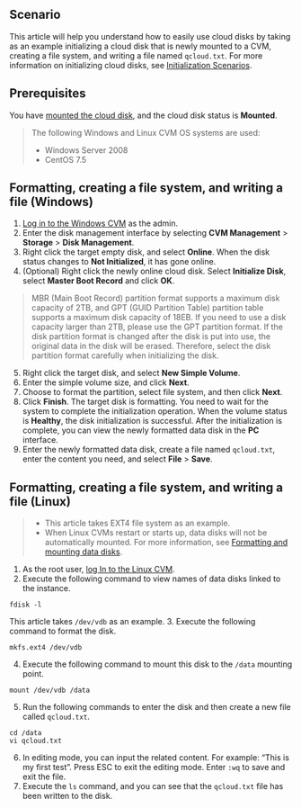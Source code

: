 ## Scenario
This article will help you understand how to easily use cloud disks by taking as an example initializing a cloud disk that is newly mounted to a CVM, creating a file system, and writing a file named `qcloud.txt`. For more information on initializing cloud disks, see [Initialization Scenarios](https://intl.cloud.tencent.com/document/product/362/31596).

## Prerequisites
You have [mounted the cloud disk](https://intl.cloud.tencent.com/document/product/362/31594), and the cloud disk status is **Mounted**.

>The following Windows and Linux CVM OS systems are used:
>- Windows Server 2008
>- CentOS 7.5

## Formatting, creating a file system, and writing a file (Windows)
1. [Log in to the Windows CVM](https://intl.cloud.tencent.com/document/product/213/5435) as the admin.
2. Enter the disk management interface by selecting **CVM Management** > **Storage** > **Disk Management**.
3. Right click the target empty disk, and select **Online**.
 When the disk status changes to **Not Initialized**, it has gone online.
4. (Optional) Right click the newly online cloud disk. Select **Initialize Disk**, select **Master Boot Record** and click **OK**.
 > MBR (Main Boot Record) partition format supports a maximum disk capacity of 2TB, and GPT (GUID Partition Table) partition table supports a maximum disk capacity of 18EB. If you need to use a disk capacity larger than 2TB, please use the GPT partition format.
If the disk partition format is changed after the disk is put into use, the original data in the disk will be erased. Therefore, select the disk partition format carefully when initializing the disk.
5. Right click the target disk, and select **New Simple Volume**.
6. Enter the simple volume size, and click **Next**.
7. Choose to format the partition, select file system, and then click **Next**.
8. Click **Finish**.
 The target disk is formatting. You need to wait for the system to complete the initialization operation. When the volume status is **Healthy**, the disk initialization is successful. After the initialization is complete, you can view the newly formatted data disk in the **PC** interface.
9. Enter the newly formatted data disk, create a file named `qcloud.txt`, enter the content you need, and select **File** > **Save**.

## Formatting, creating a file system, and writing a file (Linux)
>- This article takes EXT4 file system as an example.
>- When Linux CVMs restart or starts up, data disks will not be automatically mounted. For more information, see [Formatting and mounting data disks](https://intl.cloud.tencent.com/document/product/213/17487).

1. As the root user, [log In to the Linux CVM](https://intl.cloud.tencent.com/document/product/213/5436).
2. Execute the following command to view names of data disks linked to the instance.
 ```
fdisk -l
 ```
This article takes `/dev/vdb` as an example.
3. Execute the following command to format the disk.
```
mkfs.ext4 /dev/vdb
```
4. Execute the following command to mount this disk to the `/data` mounting point.
```
mount /dev/vdb /data
```
5. Run the following commands to enter the disk and then create a new file called `qcloud.txt`.
```
cd /data
vi qcloud.txt
```
6. In editing mode, you can input the related content. For example: “This is my first test”. Press ESC to exit the editing mode. Enter `:wq` to save and exit the file.
7. Execute the `ls` command, and you can see that the `qcloud.txt` file has been written to the disk.
